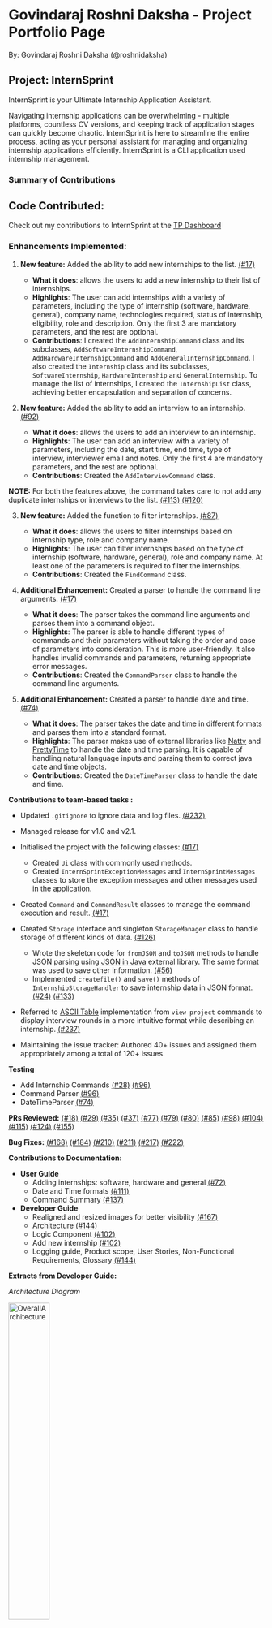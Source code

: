 # Govindaraj Roshni Daksha - Project Portfolio Page

By: Govindaraj Roshni Daksha (@roshnidaksha)

## Project: InternSprint

InternSprint is your Ultimate Internship Application Assistant.

Navigating internship applications can be overwhelming - multiple platforms, countless CV versions, and keeping track of
application stages can quickly become chaotic. InternSprint is here to streamline the entire process, acting as your personal
assistant for managing and organizing internship applications efficiently. InternSprint is a CLI application used internship management.

### Summary of Contributions

## Code Contributed: 

Check out my contributions to InternSprint at the [TP Dashboard](https://nus-cs2113-ay2425s2.github.io/tp-dashboard/?search=roshnidaksha&breakdown=true&sort=groupTitle%20dsc&sortWithin=title&since=2025-02-21&timeframe=commit&mergegroup=&groupSelect=groupByRepos&checkedFileTypes=docs~functional-code~test-code~other)

### Enhancements Implemented:  

 1. **New feature:** Added the ability to add new internships to the list.
[(#17)](https://github.com/AY2425S2-CS2113-T11a-3/tp/pull/17)

    * **What it does**: allows the users to add a new internship to their list of internships.
    * **Highlights**: The user can add internships with a variety of parameters, including the type of internship (software, hardware, general),
   company name, technologies required, status of internship, eligibility, role and description.
   Only the first 3 are mandatory parameters, and the rest are optional.
    * **Contributions**: I created the `AddInternshipCommand` class and its subclasses, 
   `AddSoftwareInternshipCommand`, `AddHardwareInternshipCommand` and `AddGeneralInternshipCommand`. 
   I also created the `Internship` class and its subclasses, `SoftwareInternship`, `HardwareInternship` and `GeneralInternship`. 
   To manage the list of internships, I created the `InternshipList` class, achieving better encapsulation and separation of concerns.


2. **New feature:** Added the ability to add an interview to an internship.
[(#92)](https://github.com/AY2425S2-CS2113-T11a-3/tp/pull/92)

   * **What it does**: allows the users to add an interview to an internship.
   * **Highlights**: The user can add an interview with a variety of parameters, including the date, start time, end time, 
  type of interview, interviewer email and notes.
  Only the first 4 are mandatory parameters, and the rest are optional.
   * **Contributions**: Created the `AddInterviewCommand` class.

**NOTE:** For both the features above, the command takes care to not add any duplicate internships or interviews to the list.
[(#113)](https://github.com/AY2425S2-CS2113-T11a-3/tp/pull/113)
[(#120)](https://github.com/AY2425S2-CS2113-T11a-3/tp/pull/120)

<div style="page-break-after: always;"></div>

3. **New feature:** Added the function to filter internships.
[(#87)](https://github.com/AY2425S2-CS2113-T11a-3/tp/pull/87)

   * **What it does**: allows the users to filter internships based on internship type, role and company name.
   * **Highlights**: The user can filter internships based on the type of internship (software, hardware, general),
   role and company name. At least one of the parameters is required to filter the internships.
   * **Contributions**: Created the `FindCommand` class.


4. **Additional Enhancement:** Created a parser to handle the command line arguments.
   [(#17)](https://github.com/AY2425S2-CS2113-T11a-3/tp/pull/17)

    * **What it does**: The parser takes the command line arguments and parses them into a command object.
    * **Highlights**: The parser is able to handle different types of commands and their parameters without taking the 
   order and case of parameters into consideration. This is more user-friendly. 
   It also handles invalid commands and parameters, returning appropriate error messages.
    * **Contributions**: Created the `CommandParser` class to handle the command line arguments.


5. **Additional Enhancement:** Created a parser to handle date and time.
[(#74)](https://github.com/AY2425S2-CS2113-T11a-3/tp/pull/74)

    * **What it does**: The parser takes the date and time in different formats and parses them into a standard format.
    * **Highlights**: The parser makes use of external libraries like [Natty](https://mvnrepository.com/artifact/com.joestelmach/natty) 
   and [PrettyTime](https://mvnrepository.com/artifact/org.ocpsoft.prettytime/prettytime) to handle the date and time parsing.
   It is capable of handling natural language inputs and parsing them to correct java date and time objects.
    * **Contributions**: Created the `DateTimeParser` class to handle the date and time.

**Contributions to team-based tasks :**
* Updated `.gitignore` to ignore data and log files. [(#232)](https://github.com/AY2425S2-CS2113-T11a-3/tp/pull/233)
* Managed release for v1.0 and v2.1.
* Initialised the project with the following classes: [(#17)](https://github.com/AY2425S2-CS2113-T11a-3/tp/pull/17)
  * Created `Ui` class with commonly used methods.
  * Created `InternSprintExceptionMessages` and `InternSprintMessages` classes to store the exception messages and
    other messages used in the application.
* Created `Command` and `CommandResult` classes to manage the command execution and result.
[(#17)](https://github.com/AY2425S2-CS2113-T11a-3/tp/pull/17)
* Created `Storage` interface and singleton `StorageManager` class to handle storage of different kinds of data. 
[(#126)](https://github.com/AY2425S2-CS2113-T11a-3/tp/pull/126)

  * Wrote the skeleton code for `fromJSON` and `toJSON` methods to handle JSON parsing using [JSON in Java](https://mvnrepository.com/artifact/org.json/json)
  external library. The same format was used to save other information.
  [(#56)](https://github.com/AY2425S2-CS2113-T11a-3/tp/pull/56)
  * Implemented `createfile()` and `save()` methods of `InternshipStorageHandler` to save internship data in JSON format.
  [(#24)](https://github.com/AY2425S2-CS2113-T11a-3/tp/pull/24)
  [(#133)](https://github.com/AY2425S2-CS2113-T11a-3/tp/pull/133)

* Referred to [ASCII Table](https://mvnrepository.com/artifact/de.vandermeer/asciitable) implementation from `view project` commands to display interview rounds in a more intuitive
format while describing an internship. [(#237)](https://github.com/AY2425S2-CS2113-T11a-3/tp/pull/237)
* Maintaining the issue tracker: Authored 40+ issues and assigned them appropriately among a total of 120+ issues.

**Testing**
* Add Internship Commands [(#28)](https://github.com/AY2425S2-CS2113-T11a-3/tp/pull/28) [(#96)](https://github.com/AY2425S2-CS2113-T11a-3/tp/pull/96/files)
* Command Parser [(#96)](https://github.com/AY2425S2-CS2113-T11a-3/tp/pull/96/files)
* DateTimeParser [(#74)](https://github.com/AY2425S2-CS2113-T11a-3/tp/pull/133)

<div style="page-break-after: always;"></div>

**PRs Reviewed:**
[(#18)](https://github.com/AY2425S2-CS2113-T11a-3/tp/pull/18)
[(#29)](https://github.com/AY2425S2-CS2113-T11a-3/tp/pull/29)
[(#35)](https://github.com/AY2425S2-CS2113-T11a-3/tp/pull/35)
[(#37)](https://github.com/AY2425S2-CS2113-T11a-3/tp/pull/37)
[(#77)](https://github.com/AY2425S2-CS2113-T11a-3/tp/pull/77)
[(#79)](https://github.com/AY2425S2-CS2113-T11a-3/tp/pull/79)
[(#80)](https://github.com/AY2425S2-CS2113-T11a-3/tp/pull/80)
[(#85)](https://github.com/AY2425S2-CS2113-T11a-3/tp/pull/85)
[(#98)](https://github.com/AY2425S2-CS2113-T11a-3/tp/pull/98)
[(#104)](https://github.com/AY2425S2-CS2113-T11a-3/tp/pull/104)
[(#115)](https://github.com/AY2425S2-CS2113-T11a-3/tp/pull/115)
[(#124)](https://github.com/AY2425S2-CS2113-T11a-3/tp/pull/124)
[(#155)](https://github.com/AY2425S2-CS2113-T11a-3/tp/pull/155)

**Bug Fixes:**
[(#168)](https://github.com/AY2425S2-CS2113-T11a-3/tp/pull/168)
[(#184)](https://github.com/AY2425S2-CS2113-T11a-3/tp/pull/184)
[(#210)](https://github.com/AY2425S2-CS2113-T11a-3/tp/pull/210)
[(#211)](https://github.com/AY2425S2-CS2113-T11a-3/tp/pull/211)
[(#217)](https://github.com/AY2425S2-CS2113-T11a-3/tp/pull/217)
[(#222)](https://github.com/AY2425S2-CS2113-T11a-3/tp/pull/222)

**Contributions to Documentation:**
* **User Guide**
  * Adding internships: software, hardware and general [(#72)](https://github.com/AY2425S2-CS2113-T11a-3/tp/pull/72)
  * Date and Time formats [(#111)](https://github.com/AY2425S2-CS2113-T11a-3/tp/pull/111)
  * Command Summary [(#137)](https://github.com/AY2425S2-CS2113-T11a-3/tp/pull/137)
* **Developer Guide**
  * Realigned and resized images for better visibility [(#167)](https://github.com/AY2425S2-CS2113-T11a-3/tp/pull/167)
  * Architecture [(#144)](https://github.com/AY2425S2-CS2113-T11a-3/tp/pull/144)
  * Logic Component [(#102)](https://github.com/AY2425S2-CS2113-T11a-3/tp/pull/102)
  * Add new internship [(#102)](https://github.com/AY2425S2-CS2113-T11a-3/tp/pull/102)
  * Logging guide, Product scope, User Stories, Non-Functional Requirements, Glossary [(#144)](https://github.com/AY2425S2-CS2113-T11a-3/tp/pull/144)

**Extracts from Developer Guide:**

*Architecture Diagram*

<img src="../images/OverallArchitecture.png" alt="OverallArchitecture" width="40%">

<div style="page-break-after: always;"></div>

*Command Parser Class Diagram*

<img src="../images/CommandParserClassUML.png" alt="CommandParserClassUML" width="100%">

*Command Class Overview Sequence Diagram*

<img src="../images/CommandClassOverview.png" alt="CommandClassOverview" width="100%">

<div style="page-break-after: always;"></div>

*Sequence Diagrams showing the flow of execution for adding an internship*

<img src="../images/AddInternshipImages/AddCommandSequenceDiagramOverview.png" alt="AddCommandSequenceDiagramOverview" width="50%">
<img src="../images/AddInternshipImages/AddCommandSequenceDiagramAlternateFrameOne.png" alt="AddCommandSequenceDiagramOverview" width="60%">

<div style="page-break-after: always;"></div>

<img src="../images/AddInternshipImages/AddCommandSequenceDiagramAlternateFrameTwo.png" alt="AddCommandSequenceDiagramOverview" width="100%">
